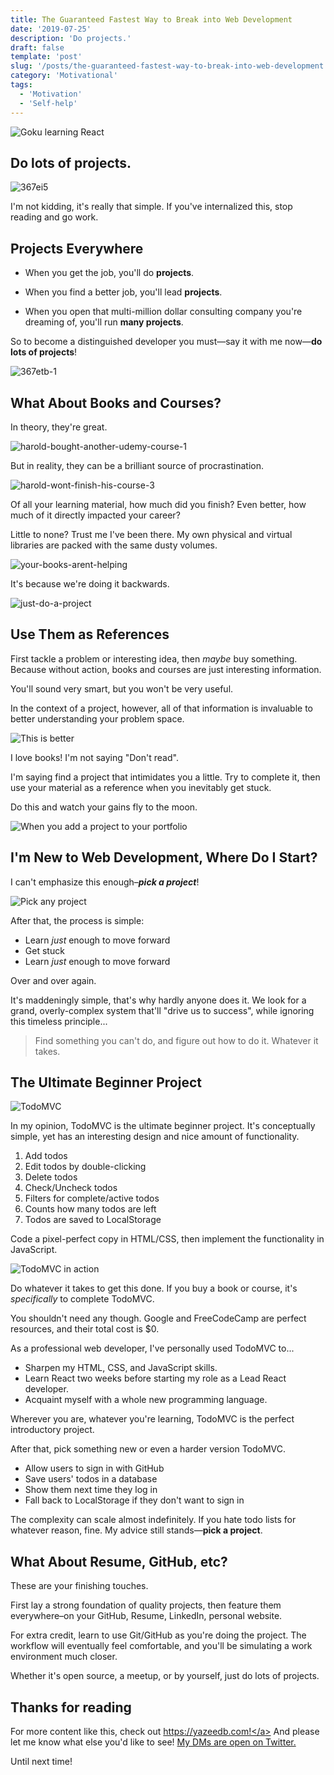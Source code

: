 ```yaml
---
title: The Guaranteed Fastest Way to Break into Web Development
date: '2019-07-25'
description: 'Do projects.'
draft: false
template: 'post'
slug: '/posts/the-guaranteed-fastest-way-to-break-into-web-development'
category: 'Motivational'
tags:
  - 'Motivation'
  - 'Self-help'
---
```


![Goku learning React](/media/fastest-way-break-into-web/goku-learning-react.png)

## Do lots of projects.

![367ei5](/media/fastest-way-break-into-web/yodas-advice.jpg)

I'm not kidding, it's really that simple.
If you've internalized this, stop reading and go work.

## Projects Everywhere

- When you get the job, you'll do **projects**.

- When you find a better job, you'll lead **projects**.

- When you open that multi-million dollar consulting company you're dreaming of, you'll run **many projects**.

So to become a distinguished developer you must—say it with me now—**do lots of projects**!

![367etb-1](/media/fastest-way-break-into-web/projects-everywhere.jpg)

## What About Books and Courses?

In theory, they're great.

![harold-bought-another-udemy-course-1](/media/fastest-way-break-into-web/harold-buys-course-1.png)

But in reality, they can be a brilliant source of procrastination.

![harold-wont-finish-his-course-3](/media/fastest-way-break-into-web/harold-buys-course-2.png)

Of all your learning material, how much did you finish? Even better, how much of it directly impacted your career?

Little to none? Trust me I've been there. My own physical and virtual libraries are packed with the same dusty volumes.

![your-books-arent-helping](/media/fastest-way-break-into-web/your-books-arent-helping.jpeg)

It's because we're doing it backwards.

![just-do-a-project](/media/fastest-way-break-into-web/just-do-a-project.jpeg)

## Use Them as References

First tackle a problem or interesting idea, then _maybe_ buy something. Because without action, books and courses are just interesting information.

You'll sound very smart, but you won't be very useful.

In the context of a project, however, all of that information is invaluable to better understanding your problem space.

![This is better](/media/fastest-way-break-into-web/this-is-better.jpeg)

I love books! I'm not saying "Don't read".

I'm saying find a project that intimidates you a little. Try to complete it, then use your material as a reference when you inevitably get stuck.

Do this and watch your gains fly to the moon.

![When you add a project to your portfolio](/media/fastest-way-break-into-web/when-you-add-a-project-to-your-portfolio.jpeg)

## I'm New to Web Development, Where Do I Start?

I can't emphasize this enough–**_pick a project_**!

![Pick any project](/media/fastest-way-break-into-web/pick-any-project.jpeg)

After that, the process is simple:

- Learn _just_ enough to move forward
- Get stuck
- Learn _just_ enough to move forward

Over and over again.

It's maddeningly simple, that's why hardly anyone does it. We look for a grand, overly-complex system that'll "drive us to success", while ignoring this timeless principle...

> Find something you can't do, and figure out how to do it. Whatever it takes.

## The Ultimate Beginner Project

![TodoMVC](/media/fastest-way-break-into-web/todo-mvc-1.png)

In my opinion, TodoMVC is the ultimate beginner project. It's conceptually simple, yet has an interesting design and nice amount of functionality.

1. Add todos
2. Edit todos by double-clicking
3. Delete todos
4. Check/Uncheck todos
5. Filters for complete/active todos
6. Counts how many todos are left
7. Todos are saved to LocalStorage

Code a pixel-perfect copy in HTML/CSS, then implement the functionality in JavaScript.

![TodoMVC in action](/media/fastest-way-break-into-web/todo-mvc-in-action.gif)

Do whatever it takes to get this done. If you buy a book or course, it's _specifically_ to complete TodoMVC.

You shouldn't need any though. Google and FreeCodeCamp are perfect resources, and their total cost is \$0.

As a professional web developer, I've personally used TodoMVC to...

- Sharpen my HTML, CSS, and JavaScript skills.
- Learn React two weeks before starting my role as a Lead React developer.
- Acquaint myself with a whole new programming language.

Wherever you are, whatever you're learning, TodoMVC is the perfect introductory project.

After that, pick something new or even a harder version TodoMVC.

- Allow users to sign in with GitHub
- Save users' todos in a database
- Show them next time they log in
- Fall back to LocalStorage if they don't want to sign in

The complexity can scale almost indefinitely. If you hate todo lists for whatever reason, fine. My advice still stands—**pick a project**.

## What About Resume, GitHub, etc?

These are your finishing touches.

First lay a strong foundation of quality projects, then feature them everywhere–on your GitHub, Resume, LinkedIn, personal website.

For extra credit, learn to use Git/GitHub as you're doing the project. The workflow will eventually feel comfortable, and you'll be simulating a work environment much closer.

Whether it's open source, a meetup, or by yourself, just do lots of projects.

## Thanks for reading

For more content like this, check out <a href="https://yazeedb.com">https://yazeedb.com!</a> And please let me know what else you'd like to see! [My DMs are open on Twitter.](https://twitter.com/yazeedBee)

Until next time!
